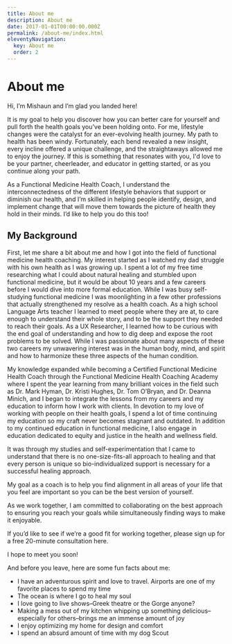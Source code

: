 ```yaml
---
title: About me
description: About me
date: 2017-01-01T00:00:00.000Z
permalink: /about-me/index.html
eleventyNavigation:
  key: About me
  order: 2
---
```

# About me

Hi, I’m Mishaun and I’m glad you landed here!

It is my goal to help you discover how you can better care for yourself and pull forth the health goals you’ve been holding onto. For me, lifestyle changes were the catalyst for an ever-evolving health journey. My path to health has been windy. Fortunately, each bend revealed a new insight, every incline offered a unique challenge, and the straightaways allowed me to enjoy the journey. If this is something that resonates with you, I'd love to be your partner, cheerleader, and educator in getting started, or as you continue along your path.

As a Functional Medicine Health Coach, I understand the interconnectedness of the different lifestyle behaviors that support or diminish our health, and I’m skilled in helping people identify, design, and implement change that will move them towards the picture of health they hold in their minds. I’d like to help you do this too!

## My Background

First, let me share a bit about me and how I got into the field of functional medicine health coaching. My interest started as I watched my dad struggle with his own health as I was growing up. I spent a lot of my free time researching what I could about natural healing and stumbled upon functional medicine, but it would be about 10 years and a few careers before I would dive into more formal education. While I was busy self-studying functional medicine I was moonlighting in a few other professions that actually strengthened my resolve as a health coach. As a high school Language Arts teacher I learned to meet people where they are at, to care enough to understand their whole story, and to be the support they needed to reach their goals. As a UX Researcher, I learned how to be curious with the end goal of understanding and how to dig deep and expose the root problems to be solved. While I was passionate about many aspects of these two careers my unwavering interest was in the human body, mind, and spirit and how to harmonize these three aspects of the human condition.

My knowledge expanded while becoming a Certified Functional Medicine Health Coach through the Functional Medicine Health Coaching Academy where I spent the year learning from many brilliant voices in the field such as Dr. Mark Hyman, Dr. Kristi Hughes, Dr. Tom O’Bryan, and Dr. Deanna Minich, and I began to integrate the lessons from my careers and my education to inform how I work with clients. In devotion to my love of working with people on their health goals, I spend a lot of time continuing my education so my craft never becomes stagnant and outdated. In addition to my continued education in functional medicine, I also engage in education dedicated to equity and justice in the health and wellness field.

It was through my studies and self-experimentation that I came to understand that there is no one-size-fits-all approach to healing and that every person is unique so bio-individualized support is necessary for a successful healing approach.

My goal as a coach is to help you find alignment in all areas of your life that you feel are important so you can be the best version of yourself.

As we work together, I am committed to collaborating on the best approach to ensuring you reach your goals while simultaneously finding ways to make it enjoyable.

If you’d like to see if we’re a good fit for working together, please sign up for a free 20-minute consultation here.

I hope to meet you soon!

And before you leave, here are some fun facts about me:

* I have an adventurous spirit and love to travel. Airports are one of my favorite places to spend my time
* The ocean is where I go to heal my soul
* I love going to live shows–Greek theatre or the Gorge anyone?
* Making a mess out of my kitchen whipping up something delicious–especially for others–brings me an immense amount of joy
* I enjoy optimizing my home for design and comfort
* I spend an absurd amount of time with my dog Scout